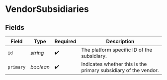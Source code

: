# VendorSubsidiaries


## Fields

| Field                                                           | Type                                                            | Required                                                        | Description                                                     |
| --------------------------------------------------------------- | --------------------------------------------------------------- | --------------------------------------------------------------- | --------------------------------------------------------------- |
| `id`                                                            | *string*                                                        | :heavy_check_mark:                                              | The platform specific ID of the subsidiary.                     |
| `primary`                                                       | *boolean*                                                       | :heavy_check_mark:                                              | Indicates whether this is the primary subsidiary of the vendor. |